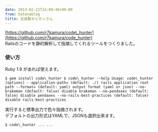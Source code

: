 ```yaml
---
date: 2013-02-21T14:09:40+09:00
from: hatenablog
title: 全自動モヒカンさん
---
```

[https://github.com/r7kamura/code\_hunter](https://github.com/r7kamura/code_hunter)  
Railsのコードを静的解析して指摘してくれるツールをつくりました。

### 使い方

Ruby 1.9 があれば使えます。

```
$ gem install code\_hunter $ code\_hunter --help Usage: code\_hunter [options] --application-path= (default: ./) rails application root path --format= (default: yaml) output format (yaml or json) --no-brakeman (default: false) disable brakeman --no-pendaxes (default: false) disable pendaxes --no-rails-best-practices (default: false) disable rails-best-practices
```

実行すると標準出力で色々指摘されます。  
デフォルトの出力形式はYAMLで、JSONも選択出来ます。

```
$ code\_hunter ... ...
```

